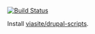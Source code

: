 [![Build Status](https://travis-ci.org/viasite-ansible/ansible-role-drupal-scripts.svg?branch=master)](https://travis-ci.org/viasite-ansible/ansible-role-drupal-scripts)

Install [viasite/drupal-scripts](https://github.com/popstas/drupal-scripts).
